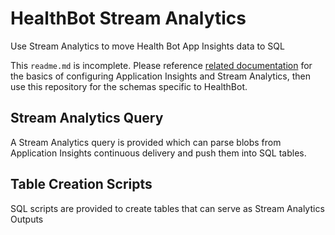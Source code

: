 # HealthBot Stream Analytics

Use Stream Analytics to move Health Bot App Insights data to SQL

This `readme.md` is incomplete.  Please reference [related documentation](https://docs.microsoft.com/en-us/azure/azure-monitor/app/code-sample-export-sql-stream-analytics) for the basics of configuring
Application Insights and Stream Analytics, then use this repository for the schemas specific to HealthBot.

## Stream Analytics Query
A Stream Analytics query is provided which can parse blobs from Application Insights continuous delivery
and push them into SQL tables.

## Table Creation Scripts
SQL scripts are provided to create tables that can serve as Stream Analytics Outputs

